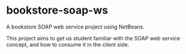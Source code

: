 # bookstore-soap-ws
A bookstore SOAP web service project using NetBeans.

This project aims to get us student familiar with the SOAP web service concept, and how to consume it in the client side.
